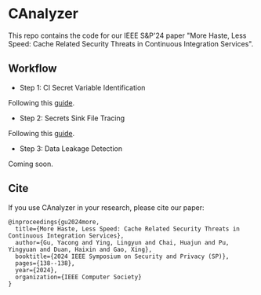 # CAnalyzer

This repo contains the code for our IEEE S&P'24 paper "More Haste, Less Speed: Cache Related Security Threats in Continuous Integration Services". 

## Workflow

- Step 1: CI Secret Variable Identification

Following this [guide]().


- Step 2: Secrets Sink File Tracing

Following this [guide]().

- Step 3: Data Leakage Detection

Coming soon.

## Cite 

If you use CAnalyzer in your research, please cite our paper:

```
@inproceedings{gu2024more,
  title={More Haste, Less Speed: Cache Related Security Threats in Continuous Integration Services},
  author={Gu, Yacong and Ying, Lingyun and Chai, Huajun and Pu, Yingyuan and Duan, Haixin and Gao, Xing},
  booktitle={2024 IEEE Symposium on Security and Privacy (SP)},
  pages={138--138},
  year={2024},
  organization={IEEE Computer Society}
}
```